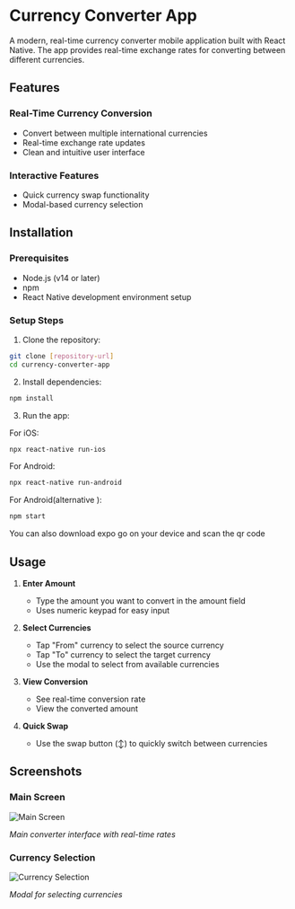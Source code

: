 # Currency Converter App

A modern, real-time currency converter mobile application built with React Native. The app provides real-time exchange rates for converting between different currencies.

## Features

### Real-Time Currency Conversion
- Convert between multiple international currencies
- Real-time exchange rate updates
- Clean and intuitive user interface

### Interactive Features
- Quick currency swap functionality
- Modal-based currency selection


## Installation

### Prerequisites
- Node.js (v14 or later)
- npm
- React Native development environment setup

### Setup Steps

1. Clone the repository:
```bash
git clone [repository-url]
cd currency-converter-app
```

2. Install dependencies:
```bash
npm install
```

3. Run the app:

For iOS:
```bash
npx react-native run-ios
```

For Android:
```bash
npx react-native run-android
```

For Android(alternative ):
```bash
npm start
```
You can also download expo go on your device and scan the qr code



## Usage

1. **Enter Amount**
   - Type the amount you want to convert in the amount field
   - Uses numeric keypad for easy input

2. **Select Currencies**
   - Tap "From" currency to select the source currency
   - Tap "To" currency to select the target currency
   - Use the modal to select from available currencies

3. **View Conversion**
   - See real-time conversion rate
   - View the converted amount

4. **Quick Swap**
   - Use the swap button (↕) to quickly switch between currencies


## Screenshots

### Main Screen
![Main Screen](https://github.com/user-attachments/assets/b01655fe-0cb0-42fe-a350-1f266f869ec0)

*Main converter interface with real-time rates*

### Currency Selection
![Currency Selection](https://github.com/user-attachments/assets/340886d3-7cd3-4413-a036-8388eeb78ffc)

*Modal for selecting currencies*


